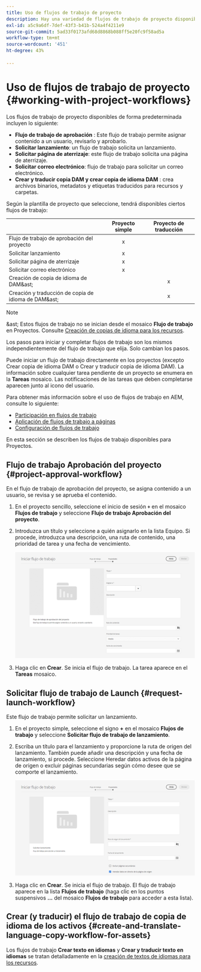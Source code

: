 ```yaml
---
title: Uso de flujos de trabajo de proyecto
description: Hay una variedad de flujos de trabajo de proyecto disponibles de forma predeterminada.
exl-id: a5c9a6df-7def-43f3-b41b-524a4f4211e9
source-git-commit: 5ad33f0173afd68d8868b088ff5e20fc9f58ad5a
workflow-type: tm+mt
source-wordcount: '451'
ht-degree: 43%

---
```


# Uso de flujos de trabajo de proyecto {#working-with-project-workflows}

Los flujos de trabajo de proyecto disponibles de forma predeterminada incluyen lo siguiente:

* **Flujo de trabajo de aprobación** : Este flujo de trabajo permite asignar contenido a un usuario, revisarlo y aprobarlo.
* **Solicitar lanzamiento**: un flujo de trabajo solicita un lanzamiento.
* **Solicitar página de aterrizaje**: este flujo de trabajo solicita una página de aterrizaje.
* **Solicitar correo electrónico**: flujo de trabajo para solicitar un correo electrónico.
* **Crear y traducir copia DAM y crear copia de idioma DAM** : crea archivos binarios, metadatos y etiquetas traducidos para recursos y carpetas.

Según la plantilla de proyecto que seleccione, tendrá disponibles ciertos flujos de trabajo:

|   | **Proyecto simple** | **Proyecto de traducción** |
|---|:-:|:-:|
| Flujo de trabajo de aprobación del proyecto | x |  |
| Solicitar lanzamiento | x |  |
| Solicitar página de aterrizaje | x |  |
| Solicitar correo electrónico | x | |
| Creación de copia de idioma de DAM&amp;ast; |  | x |
| Creación y traducción de copia de idioma de DAM&amp;ast; |   | x |

>[!NOTE]
>
>&amp;ast; Estos flujos de trabajo no se inician desde el mosaico **Flujo de trabajo** en Proyectos. Consulte [Creación de copias de idioma para los recursos](/help/sites-cloud/administering/translation/managing-projects.md).

Los pasos para iniciar y completar flujos de trabajo son los mismos independientemente del flujo de trabajo que elija. Solo cambian los pasos.

Puede iniciar un flujo de trabajo directamente en los proyectos (excepto Crear copia de idioma DAM o Crear y traducir copia de idioma DAM). La información sobre cualquier tarea pendiente de un proyecto se enumera en la **Tareas** mosaico. Las notificaciones de las tareas que deben completarse aparecen junto al icono del usuario.

Para obtener más información sobre el uso de flujos de trabajo en AEM, consulte lo siguiente:

* [Participación en flujos de trabajo](/help/sites-cloud/authoring/workflows/participating.md)
* [Aplicación de flujos de trabajo a páginas](/help/sites-cloud/authoring/workflows/applying.md)
* [Configuración de flujos de trabajo ](/help/sites-cloud/administering/workflows-administering.md)

En esta sección se describen los flujos de trabajo disponibles para Proyectos.

## Flujo de trabajo Aprobación del proyecto {#project-approval-workflow}

En el flujo de trabajo de aprobación del proyecto, se asigna contenido a un usuario, se revisa y se aprueba el contenido.

1. En el proyecto sencillo, seleccione el inicio de sesión **`+`** en el mosaico **Flujos de trabajo** y seleccione **Flujo de trabajo Aprobación del proyecto**.
1. Introduzca un título y seleccione a quién asignarlo en la lista Equipo. Si procede, introduzca una descripción, una ruta de contenido, una prioridad de tarea y una fecha de vencimiento.

   ![Solicitar aprobación](/help/sites-cloud/authoring/assets/projects-approval.png)

1. Haga clic en **Crear**. Se inicia el flujo de trabajo. La tarea aparece en el **Tareas** mosaico.

## Solicitar flujo de trabajo de Launch {#request-launch-workflow}

Este flujo de trabajo permite solicitar un lanzamiento.

1. En el proyecto simple, seleccione el signo **+** en el mosaico **Flujos de trabajo** y seleccione **Solicitar flujo de trabajo de lanzamiento**.
1. Escriba un título para el lanzamiento y proporcione la ruta de origen del lanzamiento. También puede añadir una descripción y una fecha de lanzamiento, si procede. Seleccione Heredar datos activos de la página de origen o excluir páginas secundarias según cómo desee que se comporte el lanzamiento.

   ![Solicitar lanzamiento](/help/sites-cloud/authoring/assets/projects-request-launch.png)

1. Haga clic en **Crear**. Se inicia el flujo de trabajo. El flujo de trabajo aparece en la lista **Flujos de trabajo** (haga clic en los puntos suspensivos **...** del mosaico **Flujos de trabajo** para acceder a esta lista).

## Crear (y traducir) el flujo de trabajo de copia de idioma de los activos {#create-and-translate-language-copy-workflow-for-assets}

Los flujos de trabajo **Crear texto en idiomas** y **Crear y traducir texto en idiomas** se tratan detalladamente en la [creación de textos de idiomas para los recursos](/help/assets/translate-assets.md).
